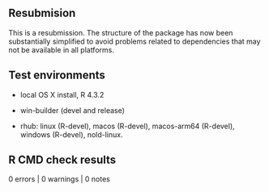 ## Resubmision

This is a resubmission. The structure of the package has now been substantially simplified to avoid problems related to dependencies that may not be available in all platforms.

## Test environments 

* local OS X install, R 4.3.2

* win-builder (devel and release)

* rhub: linux (R-devel), macos (R-devel), macos-arm64 (R-devel), windows (R-devel), nold-linux.

## R CMD check results

0 errors | 0 warnings | 0 notes


